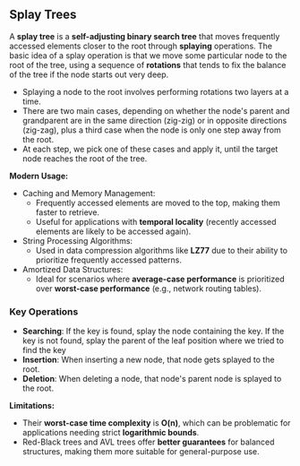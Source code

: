 ## Splay Trees

A **splay tree** is a **self-adjusting binary search tree** that moves frequently accessed elements closer to the root through **splaying** operations. The basic idea of a splay operation is that we move some particular node to the root of the tree, using a sequence of **rotations** that tends to fix the balance of the tree if the node starts out very deep.

- Splaying a node to the root involves performing rotations two layers at a time.
- There are two main cases, depending on whether the node's parent and grandparent are in the same direction (zig-zig) or in opposite directions (zig-zag), plus a third case when the node is only one step away from the root.
- At each step, we pick one of these cases and apply it, until the target node reaches the root of the tree.

**Modern Usage:**

- Caching and Memory Management:
  - Frequently accessed elements are moved to the top, making them faster to retrieve.
  - Useful for applications with **temporal locality** (recently accessed elements are likely to be accessed again).
- String Processing Algorithms:
  - Used in data compression algorithms like **LZ77** due to their ability to prioritize frequently accessed patterns.
- Amortized Data Structures:
  - Ideal for scenarios where **average-case performance** is prioritized over **worst-case performance** (e.g., network routing tables).

### Key Operations

- **Searching**: If the key is found, splay the node containing the key. If the key is not found, splay the parent of the leaf position where we tried to find the key
- **Insertion**: When inserting a new node, that node gets splayed to the root.
- **Deletion**: When deleting a node, that node's parent node is splayed to the root.

**Limitations:**

- Their **worst-case time complexity** is **O(n)**, which can be problematic for applications needing strict **logarithmic bounds**.
- Red-Black trees and AVL trees offer **better guarantees** for balanced structures, making them more suitable for general-purpose use.